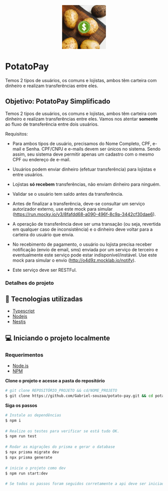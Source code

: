 <div align="center">
	 <img alt="JSON" align="center" src="./public/potato-pay.png" width="140px">
</div>

# PotatoPay
Temos 2 tipos de usuários, os comuns e lojistas, ambos têm carteira com dinheiro e realizam transferências entre eles.

## Objetivo: PotatoPay Simplificado

Temos 2 tipos de usuários, os comuns e lojistas, ambos têm carteira com dinheiro e realizam transferências entre eles. Vamos nos atentar **somente** ao fluxo de transferência entre dois usuários.

Requisitos:

- Para ambos tipos de usuário, precisamos do Nome Completo, CPF, e-mail e Senha. CPF/CNPJ e e-mails devem ser únicos no sistema. Sendo assim, seu sistema deve permitir apenas um cadastro com o mesmo CPF ou endereço de e-mail.

- Usuários podem enviar dinheiro (efetuar transferência) para lojistas e entre usuários. 

- Lojistas **só recebem** transferências, não enviam dinheiro para ninguém.

- Validar se o usuário tem saldo antes da transferência.

- Antes de finalizar a transferência, deve-se consultar um serviço autorizador externo, use este mock para simular (https://run.mocky.io/v3/8fafdd68-a090-496f-8c9a-3442cf30dae6).

- A operação de transferência deve ser uma transação (ou seja, revertida em qualquer caso de inconsistência) e o dinheiro deve voltar para a carteira do usuário que envia. 

- No recebimento de pagamento, o usuário ou lojista precisa receber notificação (envio de email, sms) enviada por um serviço de terceiro e eventualmente este serviço pode estar indisponível/instável. Use este mock para simular o envio (http://o4d9z.mocklab.io/notify). 

- Este serviço deve ser RESTFul.

### Detalhes do projeto

## 🚀 Tecnologias utilizadas

- [Typescript](https://www.typescriptlang.org)
- [Nodejs](https://nodejs.org/en/ 'Nodejs')
- [Nestjs](https://nestjs.com/ 'Nestjs')
## 💻 Iniciando o projeto localmente

### Requerimentos

- [Node.js](https://nodejs.org/en/)
- [NPM](https://www.npmjs.com/)

**Clone o projeto e acesse a pasta do repositório**

```bash
# git clone REPOSITÓRIO_PROJETO && cd/NOME_PROJETO
$ git clone https://github.com/Gabriel-souzaa/potato-pay.git && cd potato-pay
```

**Siga os passos**

```bash
# Instale as dependências
$ npm i

# Realize os testes para verificar se está tudo OK.
$ npm run test

# Rodar as migrações do prisma e gerar o database
$ npx prisma migrate dev
$ npx prisma generate

# inicie o projeto como dev
$ npm run start:dev

# Se todos os passos foram seguidos corretamente a api deve ser iniciada
```